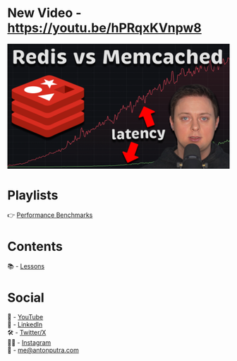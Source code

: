 # New Video - https://youtu.be/hPRqxKVnpw8

[<img src="assets/225.png?raw=true">](https://youtu.be/hPRqxKVnpw8)

# Playlists

👉 [Performance Benchmarks](https://youtube.com/playlist?list=PLiMWaCMwGJXmcDLvMQeORJ-j_jayKaLVn&si=p-UOaVM_6_SFx52H)

# Contents

📚 - [Lessons](docs/contents.md)

# Social

🎥 - [YouTube](https://www.youtube.com/c/AntonPutra)  
💼 - [LinkedIn](https://www.linkedin.com/in/anton-putra)  
🛠️ - [Twitter/X](https://x.com/antonvputra)  
🙋‍♂️ - [Instagram](https://www.instagram.com/aputrabay)  
📨 - me@antonputra.com
